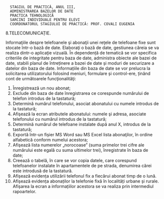       STAGIUL DE PRACTICĂ, ANUL III,
      ADMINISTRAREA BAZELOR DE DATE
      PRACTICA TEHNOLOGICĂ
      SARCINI INDIVIDUALE PENTRU ELEVI
      COORDONATORUL STAGIULUI DE PRACTICĂ: PROF. COVALI EUGENIA


8.TELECOMUNICAȚIE. 

Informaţiile despre telefoanele şi abonaţii unei reţele
de telefoane fixe sunt stocate într-o bază de date.
Elaboraţi o bază de date, gestiunea căreia se va realiza dintr-o aplicaţie vizuală.
În dependență de tematică se vor specifica criteriile de integritate pentru baza
de date, administra obiecte ale bazei de date, stabili planul de întreținere a bazei
de date și moduri de securizare a datelor din baza de date. Informațiile din baza
de date se vor prelucra la solicitarea utilizatorului folosind meniuri, formulare
și control-ere, ținând cont de următoarele funcţionalităţi:
1) Înregistrează un nou abonat;
2) Exclude din baza de date înregistrarea ce corespunde numărului de telefon
introdus de la tastatură;
3) Determină numărul telefonului, asociat abonatului cu numele introdus de
la tastatură;
4) Afişează la ecran atributele abonatului: numele şi adresa, asociate
telefonului cu numărul introdus de la tastatură;
5) Determină numărul de telefoane instalate după anul X, introdus de la
tastatură;
6) Exportă într-un fișier MS Word sau MS Excel lista abonaţilor, în ordine
alfabetică conform numelui acestora;
7) Afişează lista numerelor „norocoase” (suma primelor trei cifre ale
numărului este egală cu suma ultimelor trei), înregistrate în baza de date;
8) Creează o tabelă, în care se vor copia datele, care corespund telefoanelor
instalate în apartamentele de pe strada, denumirea cărei este introdusă de la
tastatură.
9) Afișează evidența utilizării telefonul fix a fiecărui abonat timp de o lună.
10) Afișează evidența abonaților la telefonie fixă în localități urbane și rurale.
Afișarea la ecran a informațiilor acestora se va realiza prin intermediul
rapoartelor.
